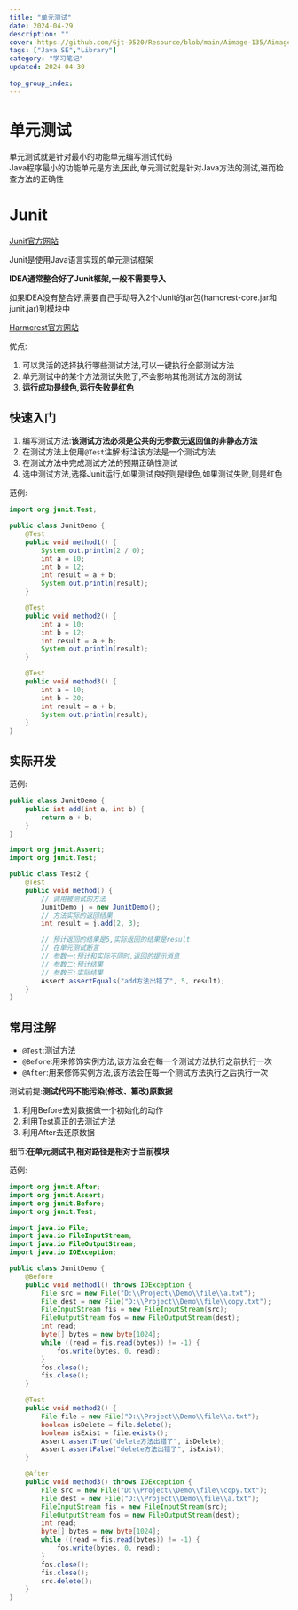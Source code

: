 ```yaml
---
title: "单元测试"
date: 2024-04-29
description: ""
cover: https://github.com/Gjt-9520/Resource/blob/main/Aimage-135/Aimage2.jpg?raw=true
tags: ["Java SE","Library"]
category: "学习笔记"
updated: 2024-04-30
 
top_group_index: 
---
```


# 单元测试

单元测试就是针对最小的功能单元编写测试代码             
Java程序最小的功能单元是方法,因此,单元测试就是针对Java方法的测试,进而检查方法的正确性

# Junit

[Junit官方网站](https://github.com/junit-team)

Junit是使用Java语言实现的单元测试框架     

**IDEA通常整合好了Junit框架,一般不需要导入**           

如果IDEA没有整合好,需要自己手动导入2个Junit的jar包(hamcrest-core.jar和junit.jar)到模块中            
                            
[Harmcrest官方网站](https://github.com/hamcrest/JavaHamcrest)

优点:
1. 可以灵活的选择执行哪些测试方法,可以一键执行全部测试方法
2. 单元测试中的某个方法测试失败了,不会影响其他测试方法的测试
3. **运行成功是绿色,运行失败是红色**

## 快速入门

1. 编写测试方法:**该测试方法必须是公共的无参数无返回值的非静态方法** 
2. 在测试方法上使用`@Test`注解:标注该方法是一个测试方法          
3. 在测试方法中完成测试方法的预期正确性测试
4. 选中测试方法,选择Junit运行,如果测试良好则是绿色,如果测试失败,则是红色

范例:

```java
import org.junit.Test;

public class JunitDemo {
    @Test
    public void method1() {
        System.out.println(2 / 0);
        int a = 10;
        int b = 12;
        int result = a + b;
        System.out.println(result);
    }

    @Test
    public void method2() {
        int a = 10;
        int b = 12;
        int result = a + b;
        System.out.println(result);
    }

    @Test
    public void method3() {
        int a = 10;
        int b = 20;
        int result = a + b;
        System.out.println(result);
    }
}
```

## 实际开发

范例:

```java
public class JunitDemo {
    public int add(int a, int b) {
        return a + b;
    }
}
```

```java
import org.junit.Assert;
import org.junit.Test;

public class Test2 {
    @Test
    public void method() {
        // 调用被测试的方法
        JunitDemo j = new JunitDemo();
        // 方法实际的返回结果
        int result = j.add(2, 3);

        // 预计返回的结果是5,实际返回的结果是result
        // 在单元测试断言
        // 参数一:预计和实际不同时,返回的提示消息
        // 参数二:预计结果
        // 参数三:实际结果
        Assert.assertEquals("add方法出错了", 5, result);
    }
}
```

## 常用注解

- `@Test`:测试方法
- `@Before`:用来修饰实例方法,该方法会在每一个测试方法执行之前执行一次
- `@After`:用来修饰实例方法,该方法会在每一个测试方法执行之后执行一次

测试前提:**测试代码不能污染(修改、纂改)原数据**

1. 利用Before去对数据做一个初始化的动作
2. 利用Test真正的去测试方法
3. 利用After去还原数据            

细节:**在单元测试中,相对路径是相对于当前模块**

范例:

```java
import org.junit.After;
import org.junit.Assert;
import org.junit.Before;
import org.junit.Test;

import java.io.File;
import java.io.FileInputStream;
import java.io.FileOutputStream;
import java.io.IOException;

public class JunitDemo {
    @Before
    public void method1() throws IOException {
        File src = new File("D:\\Project\\Demo\\file\\a.txt");
        File dest = new File("D:\\Project\\Demo\\file\\copy.txt");
        FileInputStream fis = new FileInputStream(src);
        FileOutputStream fos = new FileOutputStream(dest);
        int read;
        byte[] bytes = new byte[1024];
        while ((read = fis.read(bytes)) != -1) {
            fos.write(bytes, 0, read);
        }
        fos.close();
        fis.close();
    }

    @Test
    public void method2() {
        File file = new File("D:\\Project\\Demo\\file\\a.txt");
        boolean isDelete = file.delete();
        boolean isExist = file.exists();
        Assert.assertTrue("delete方法出错了", isDelete);
        Assert.assertFalse("delete方法出错了", isExist);
    }

    @After
    public void method3() throws IOException {
        File src = new File("D:\\Project\\Demo\\file\\copy.txt");
        File dest = new File("D:\\Project\\Demo\\file\\a.txt");
        FileInputStream fis = new FileInputStream(src);
        FileOutputStream fos = new FileOutputStream(dest);
        int read;
        byte[] bytes = new byte[1024];
        while ((read = fis.read(bytes)) != -1) {
            fos.write(bytes, 0, read);
        }
        fos.close();
        fis.close();
        src.delete();
    }
}
```